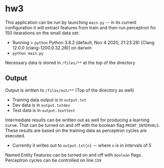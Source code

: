 # hw3

This application can be run by launching `main.py` -- in its current configuration it will extract
features from train and then run perceptron for 150 itearations on the small data set.

- Running > `python` Python 3.8.2 (default, Nov  4 2020, 21:23:28) [Clang 12.0.0 (clang-1200.0.32.28)] on darwin
- `python main.py` 

Necessary data is stored in `/files/**` at the top of the directory

## Output

Output is written to `/files/out/**` (Top of the directory as well)

- Training data output is in `output.txt`
- Dev data is in `output.txtdev`
- Test data is in `output.texttest`

Intermediate results can be written out as well for producing a learning curve. That can be turned on and off with the boolean flag `PRINT_INTERVALS`.
These results are based on the training data as perceptron cycles are executed.
- Currently it writes out to `output.txt{n}` -- where `n` is in intervals of 5

Named Entity Features can be turned on and off with `boolean` flags. Perceptron cycles can be controlled on line `159`

